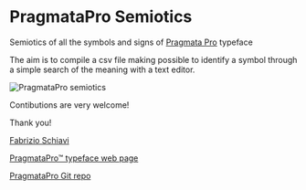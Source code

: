 

# PragmataPro Semiotics
Semiotics of all the symbols and signs of [Pragmata Pro](http://www.fsd.it/shop/fonts/pragmatapro/) typeface

The aim is to compile a csv file making possible to identify a symbol through a simple search of the meaning with a text editor.

![PragmataPro semiotics](https://user-images.githubusercontent.com/1576663/113729636-7b05d380-96f7-11eb-8887-a01855cacaf9.png)



Contibutions are very welcome!

Thank you!

[Fabrizio Schiavi](https://fsd.it/)

[PragmataPro™ typeface web page](http://www.fsd.it/shop/fonts/pragmatapro/)

[PragmataPro Git repo](https://github.com/fabrizioschiavi/pragmatapro)
